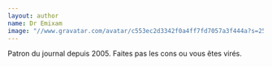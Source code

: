 ```yaml
---
layout: author
name: Dr Emixam
image: "//www.gravatar.com/avatar/c553ec2d3342f0a4ff7fd7057a3f444a?s=250&d=mm&r=x"
---
```


Patron du journal depuis 2005. Faites pas les cons ou vous êtes virés.
